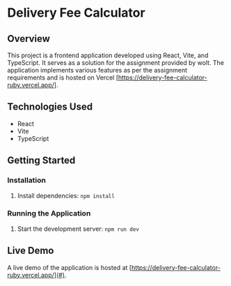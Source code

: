 # Delivery Fee Calculator

## Overview

This project is a frontend application developed using React, Vite, and TypeScript. It serves as a solution for the assignment provided by wolt. The application implements various features as per the assignment requirements and is hosted on Vercel [https://delivery-fee-calculator-ruby.vercel.app/].

## Technologies Used

- React
- Vite
- TypeScript

## Getting Started

### Installation

1. Install dependencies: `npm install`

### Running the Application

1. Start the development server: `npm run dev`

## Live Demo

A live demo of the application is hosted at [https://delivery-fee-calculator-ruby.vercel.app/](#).
